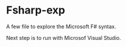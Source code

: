 # Fsharp-exp
A few file to explore the Microsoft F# syntax.

Next step is to run with Microsof Visual Studio.
